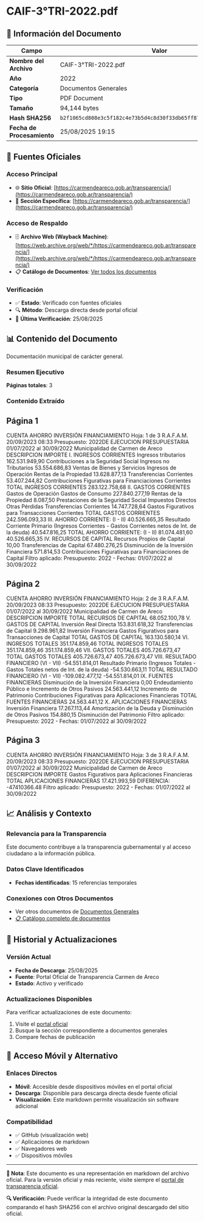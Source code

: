 # CAIF-3°TRI-2022.pdf

## 📄 Información del Documento

| Campo | Valor |
|-------|--------|
| **Nombre del Archivo** | CAIF-3°TRI-2022.pdf |
| **Año** | 2022 |
| **Categoría** | Documentos Generales |
| **Tipo** | PDF Document |
| **Tamaño** | 94,144 bytes |
| **Hash SHA256** | `b2f1065cd808e3c5f182c4e73b5d4c8d30f33db65ff87da4df8ed6af911688f6` |
| **Fecha de Procesamiento** | 25/08/2025 19:15 |

## 🔗 Fuentes Oficiales

### Acceso Principal
- 🌐 **Sitio Oficial**: [https://carmendeareco.gob.ar/transparencia/](https://carmendeareco.gob.ar/transparencia/)
- 📁 **Sección Específica**: [https://carmendeareco.gob.ar/transparencia/](https://carmendeareco.gob.ar/transparencia/)

### Acceso de Respaldo
- 🗄️ **Archivo Web (Wayback Machine)**: [https://web.archive.org/web/*/https://carmendeareco.gob.ar/transparencia/](https://web.archive.org/web/*/https://carmendeareco.gob.ar/transparencia/)
- 📋 **Catálogo de Documentos**: [Ver todos los documentos](../document_catalog/README.md)

### Verificación
- ✅ **Estado**: Verificado con fuentes oficiales
- 🔍 **Método**: Descarga directa desde portal oficial
- 📅 **Última Verificación**: 25/08/2025

## 📊 Contenido del Documento

Documentación municipal de carácter general.

### Resumen Ejecutivo

**Páginas totales**: 3

### Contenido Extraído

## Página 1

CUENTA AHORRO INVERSIÓN FINANCIAMIENTO Hoja: 1 de 3 R.A.F.A.M.
20/09/2023 08:33
Presupuesto: 2022DE EJECUCION PRESUPUESTARIA 
01/07/2022 al 30/09/2022
Municipalidad de
Carmen de Areco
DESCRIPCION IMPORTE
I. INGRESOS CORRIENTES
Ingresos tributarios 162.531.949,90
Contribuciones a la Seguridad Social
Ingresos no Tributarios 53.554.686,83
Ventas de Bienes y Servicios
Ingresos de Operación
Rentas de la Propiedad 13.628.877,13
Transferencias Corrientes 53.407.244,82
Contribuciones Figurativas para Financiaciones Corrientes
TOTAL  INGRESOS CORRIENTES 283.122.758,68
II. GASTOS CORRIENTES
Gastos de Operación
Gastos de Consumo 227.840.277,19
Rentas de la Propiedad 8.087,50
Prestaciones de la Seguridad Social
Impuestos Directos
Otras Pérdidas
Transferencias Corrientes 14.747.728,64
Gastos Figurativos para Transacciones Corrientes
TOTAL  GASTOS CORRIENTES 242.596.093,33
III. AHORRO CORRIENTE: (I - II) 40.526.665,35
Resultado Corriente Primario (Ingresos Corrientes - Gastos Corrientes netos de Int. de la deuda) 40.547.816,25
TOTAL  AHORRO CORRIENTE: (I - II) 81.074.481,60 40.526.665,35
IV. RECURSOS DE CAPITAL
Recursos Propios de Capital 10,00
Transferencias de Capital 67.480.276,25
Disminución de la Inversión Financiera 571.814,53
Contribuciones Figurativas para Financiaciones de Capital
Filtro aplicado: Presupuesto: 2022 -  Fechas: 01/07/2022 al 30/09/2022

## Página 2

CUENTA AHORRO INVERSIÓN FINANCIAMIENTO Hoja: 2 de 3 R.A.F.A.M.
20/09/2023 08:33
Presupuesto: 2022DE EJECUCION PRESUPUESTARIA 
01/07/2022 al 30/09/2022
Municipalidad de
Carmen de Areco
DESCRIPCION IMPORTE
TOTAL  RECURSOS DE CAPITAL 68.052.100,78
V. GASTOS DE CAPITAL
Inversión Real Directa 153.831.618,32
Transferencias de Capital 9.298.961,82
Inversión Financiera
Gastos Figurativos para Transacciones de Capital
TOTAL  GASTOS DE CAPITAL 163.130.580,14
VI. INGRESOS TOTALES 351.174.859,46
TOTAL  INGRESOS TOTALES 351.174.859,46 351.174.859,46
VII. GASTOS TOTALES 405.726.673,47
TOTAL  GASTOS TOTALES 405.726.673,47 405.726.673,47
VIII. RESULTADO FINANCIERO (VI - VII) -54.551.814,01
Resultado Primario (Ingresos Totales - Gastos Totales netos de Int. de la deuda) -54.530.663,11
TOTAL  RESULTADO FINANCIERO (VI - VII) -109.082.477,12 -54.551.814,01
IX. FUENTES FINANCIERAS
Disminución de la Inversión Financiera 0,00
Endeudamiento Público e Incremento de Otros Pasivos 24.563.441,12
Incremento de Patrimonio
Contribuciones Figurativas para Aplicaciones Financieras
TOTAL  FUENTES FINANCIERAS 24.563.441,12
X. APLICACIONES FINANCIERAS
Inversión Financiera 17.267.113,44
Amortización de la Deuda y Disminución de Otros Pasivos 154.880,15
Disminución del Patrimonio
Filtro aplicado: Presupuesto: 2022 -  Fechas: 01/07/2022 al 30/09/2022

## Página 3

CUENTA AHORRO INVERSIÓN FINANCIAMIENTO Hoja: 3 de 3 R.A.F.A.M.
20/09/2023 08:33
Presupuesto: 2022DE EJECUCION PRESUPUESTARIA 
01/07/2022 al 30/09/2022
Municipalidad de
Carmen de Areco
DESCRIPCION IMPORTE
Gastos Figurativos para Aplicaciones Financieras
TOTAL  APLICACIONES FINANCIERAS 17.421.993,59
DIFERENCIA: -47410366.48
Filtro aplicado: Presupuesto: 2022 -  Fechas: 01/07/2022 al 30/09/2022



## 📈 Análisis y Contexto

### Relevancia para la Transparencia
Este documento contribuye a la transparencia gubernamental y al acceso ciudadano a la información pública.

### Datos Clave Identificados
- **Fechas identificadas**: 15 referencias temporales

### Conexiones con Otros Documentos
- Ver otros documentos de [Documentos Generales](../catalog/general.md)
- [📋 Catálogo completo de documentos](../document_catalog/README.md)

## 🔄 Historial y Actualizaciones

### Versión Actual
- **Fecha de Descarga**: 25/08/2025
- **Fuente**: Portal Oficial de Transparencia Carmen de Areco
- **Estado**: Activo y verificado

### Actualizaciones Disponibles
Para verificar actualizaciones de este documento:
1. Visite el [portal oficial](https://carmendeareco.gob.ar/transparencia/)
2. Busque la sección correspondiente a documentos generales
3. Compare fechas de publicación

## 📱 Acceso Móvil y Alternativo

### Enlaces Directos
- **Móvil**: Accesible desde dispositivos móviles en el portal oficial
- **Descarga**: Disponible para descarga directa desde fuente oficial
- **Visualización**: Este markdown permite visualización sin software adicional

### Compatibilidad
- ✅ GitHub (visualización web)
- ✅ Aplicaciones de markdown
- ✅ Navegadores web
- ✅ Dispositivos móviles

---

**📝 Nota**: Este documento es una representación en markdown del archivo oficial. 
Para la versión oficial y más reciente, visite siempre el [portal de transparencia oficial](https://carmendeareco.gob.ar/transparencia/).

**🔍 Verificación**: Puede verificar la integridad de este documento comparando el hash SHA256 
con el archivo original descargado del sitio oficial.
